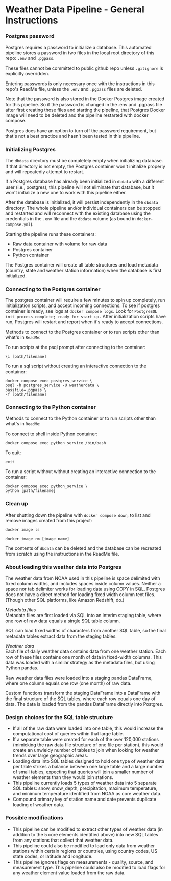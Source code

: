 # Weather Data Pipeline - General Instructions

### Postgres password
Postgres requires a password to initialize a database. This automated pipeline stores a password in two files in the local root directory of this repo: `.env` and `.pgpass`.

These files cannot be committed to public github repo unless `.gitignore` is explicitly overridden.

Entering passwords is only necessary once with the instructions in this repo's ReadMe file, unless the `.env` and `.pgpass` files are deleted.

Note that the password is also stored in the Docker Postgres image created for this pipeline. So if the password is changed in the .env and .pgpass file after first creating those files and starting the pipeline, that Postgres Docker image will need to be deleted and the pipeline restarted with docker compose. 

Postgres does have an option to turn off the password requirement, but that's not a best practice and hasn't been tested in this pipeline.

### Initializing Postgres

The `dbdata` directory must be completely empty when initializing database. If that directory is not empty, the Postgres container won't initialize properly and will repeatedly attempt to restart.

If a Postgres database has already been initialized in `dbdata` with a different user (i.e., postgres), this pipeline will not eliminate that database, but it won't initialize a new one to work with this pipeline either.

After the database is initialized, it will persist independently in the `dbdata` directory.  The whole pipeline and/or individual containers can be stopped and restarted and will reconnect with the existing database using the credentials in the `.env` file and the `dbdata` volume (as bound in `docker-compose.yml`).

Starting the pipeline runs these containers:
* Raw data container with volume for raw data
* Postgres container
* Python container

The Postgres container will create all table structures and load metadata (country, state and weather station information) when the database is first initialized.

### Connecting to the Postgres container

The postgres container will require a few minutes to spin up completely, run initialization scripts, and accept incoming connections. To see if postgres container is ready, see logs at ```docker compose logs```. Look for `PostgreSQL init process complete; ready for start up.` After initialization scripts have run, Postgres will restart and report when it's ready to accept connections.  

Methods to connect to the Postgres container or to run scripts other than what's in `ReadMe`:

To run scripts at the psql prompt after connecting to the container:
```
\i [path/filename]
```

To run a sql script without creating an interactive connection to the container:
```
docker compose exec postgres_service \
psql -h postgres_service -U weatherdata \
passfile=.pgpass \
-f [path/filename]
```

### Connecting to the Python container

Methods to connect to the Python container or to run scripts other than what's in `ReadMe`:

To connect to shell inside Python container:
```
docker compose exec python_service /bin/bash
```
To quit:
```
exit
```

To run a script without without creating an interactive connection to the container:
```
docker compose exec python_service \
python [path/filename]
```

### Clean up
After shutting down the pipeline with `docker compose down`, to list and remove images created from this project:
```
docker image ls
```
```
docker image rm [image name]
```

The contents of `dbdata` can be deleted and the database can be recreated from scratch using the instructions in the ReadMe file.

### About loading this weather data into Postgres

The weather data from NOAA used in this pipeline is space delimited with fixed column widths, and includes spaces inside column values. Neither a space nor tab delimiter works for loading data using COPY in SQL. Postgres does not have a direct method for loading fixed width column text files.  (Though other SQL platforms, like Amazon Redshift, do.)

*Metadata files*   
Metadata files are first loaded via SQL into an interim staging table, where one row of raw data equals a single SQL table column.

SQL can load fixed widths of characters from another SQL table, so the final metadata tables extract data from the staging tables.

*Weather data*  
Each file of daily weather data contains data from one weather station. Each row of these files contains one month of data in fixed-width columns.  This data was loaded with a similar strategy as the metadata files, but using Python pandas.

Raw weather data files were loaded into a staging pandas DataFrame, where one column equals one row (one month) of raw data.

Custom functions transform the staging DataFrame into a DataFrame with the final structure of the SQL tables, where each row equals one day of data. The data is loaded from the pandas DataFrame directly into Postgres.

### Design choices for the SQL table structure

* If all of the raw data were loaded into one table, this would increase the computational cost of queries within that large table.
*  If a separate table were created for each of the over 120,000 stations (mimicking the raw data file structure of one file per station), this would create an unwieldy number of tables to join when looking for weather trends over large geographic areas.
* Loading data into SQL tables designed to hold one type of weather data per table strikes a balance between one large table and a large number of small tables, expecting that queries will join a smaller number of weather elements than they would join stations.
* This pipeline currently loads 5 types of weather data into 5 separate SQL tables: snow, snow_depth, precipitation, maximum temperature, and minimum temperature identified from NOAA as core weather data.
* Compound primary key of station name and date prevents duplicate loading of weather data.

### Possible modifications
* This pipeline can be modified to extract other types of weather data (in addition to the 5 core elements identified above) into new SQL tables from any stations that collect that weather data.
* This pipeline could also be modified to load only data from weather stations within certain regions or countries, using country codes, US state codes, or latitude and longitude.
* This pipeline ignores flags on measurements - quality, source, and measurement type.  This pipeline could also  be modified to load flags for any weather element value loaded from the raw data.
